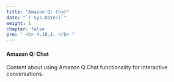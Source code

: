 ```yaml
---
title: "Amazon Q: Chat"
date: "`r Sys.Date()`"
weight: 1
chapter: false
pre: " <b> 4.10.1. </b> "
---
```


#### Amazon Q: Chat

Content about using Amazon Q Chat functionality for interactive conversations.
